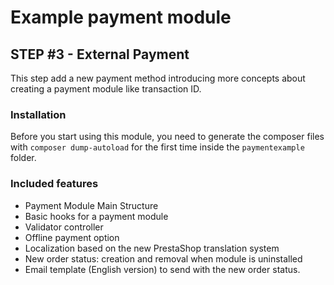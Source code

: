 # Example payment module

## STEP #3 - External Payment
This step add a new payment method introducing more concepts about creating a payment module like transaction ID.

### Installation
Before you start using this module, you need to generate the composer files with `composer dump-autoload` for the first time inside the `paymentexample` folder.

### Included features
- Payment Module Main Structure
- Basic hooks for a payment module
- Validator controller
- Offline payment option
- Localization based on the new PrestaShop translation system
- New order status: creation and removal when module is uninstalled
- Email template (English version) to send with the new order status.